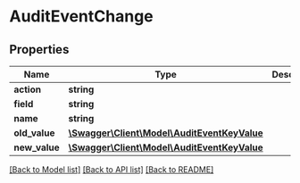 # AuditEventChange

## Properties
Name | Type | Description | Notes
------------ | ------------- | ------------- | -------------
**action** | **string** |  | 
**field** | **string** |  | 
**name** | **string** |  | 
**old_value** | [**\Swagger\Client\Model\AuditEventKeyValue**](AuditEventKeyValue.md) |  | [optional] 
**new_value** | [**\Swagger\Client\Model\AuditEventKeyValue**](AuditEventKeyValue.md) |  | [optional] 

[[Back to Model list]](../README.md#documentation-for-models) [[Back to API list]](../README.md#documentation-for-api-endpoints) [[Back to README]](../README.md)


